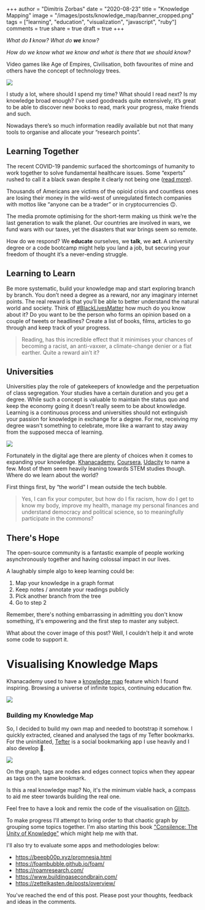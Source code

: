 +++
author = "Dimitris Zorbas"
date = "2020-08-23"
title = "Knowledge Mapping"
image = "/images/posts/knowledge_map/banner_cropped.png"
tags = ["learning", "education", "visualization", "javascript",
"ruby"]
comments = true
share = true
draft = true
+++

_What do **I** know? What do **we** know?_

_How do we know what we know and what is there that we should know?_

<!--more-->

Video games like Age of Empires, Civilisation, both favourites of mine and others have the concept of technology trees.

<img src="/images/posts/knowledge_map/aoe.png" class="img-medium">

I study a lot, where should I spend my time? What should I read next? Is my knowledge broad enough?
I’ve used goodreads quite extensively, it’s great to be able to discover new books to read, mark your progress, make friends and such.

Nowadays there’s so much information readily available but not that many tools to organise and allocate your “research points”.

## Learning Together

The recent COVID-19 pandemic surfaced the shortcomings of humanity to work together to solve fundamental healthcare issues. Some “experts” rushed to call it a black swan despite it clearly not being one ([read more][nyorker-taleb]).

Thousands of Americans are victims of the opioid crisis and countless ones
are losing their money in the wild-west of unregulated fintech companies with mottos like “anyone can be a trader” or in cryptocurrencies 🙃.

The media promote optimising for the short-term making us think we’re the last generation to walk the planet. Our countries are involved in wars, we fund wars with our taxes, yet the disasters that war brings seem so remote.

How do we respond? We **educate** ourselves, we **talk**, we **act**. A university degree or a code bootcamp might help you land a job, but securing your freedom of thought it’s a never-ending struggle.

## Learning to Learn

Be more systematic, build your knowledge map and start exploring branch
by branch.
You don’t need a degree as a reward, nor any imaginary internet points.
The real reward is that you’ll be able to better understand the natural world and society.
Think of [#BlackLivesMatter][blm] how much do you know about it? Do you want to be the person who forms
an opinion based on a couple of tweets or headlines?
Create a list of books, films, articles to go through and keep track of your progress.

> Reading, has this incredible effect that it minimises your chances of becoming a racist,
> an anti-vaxxer, a climate-change denier or a flat earther. Quite a reward ain’t it?

## Universities

Universities play the role of gatekeepers of knowledge and the perpetuation of class segregation.
Your studies have a certain duration and you get a degree. While such a concept is valuable to maintain
the status quo and keep the economy going it doesn't really seem to be about knowledge.
Learning is a continuous process and universities should not extinguish your passion for knowledge in exchange for a degree.
For me, receiving my degree wasn't something to celebrate, more like a warrant to stay away from the
supposed mecca of learning.

<img src="/images/posts/knowledge_map/university.webp" class="img-medium">

Fortunately in the digital age there are plenty of choices when it comes to expanding your knowledge.
[Khanacademy][khanacademy], [Coursera][coursera], [Udacity][udacity] to name a few.
Most of them seem heavily leaning towards STEM studies though. Where do we learn about the world?

First things first, by “the world” I mean outside the tech bubble.

> Yes, I can fix your computer, but how do I fix racism, how do I get to know my body, improve my health,
> manage my personal finances and understand democracy and political science, so to meaningfully
> participate in the commons?

## There's Hope

The open-source community is a fantastic example of people working asynchronously together and
having colossal impact in our lives.

A laughably simple algo to keep learning could be:

1. Map your knowledge in a graph format
2. Keep notes / annotate your readings publicly
3. Pick another branch from the tree
4. Go to step 2

Remember, there's nothing embarrassing in admitting you don't know
something, it's empowering and the first step to master any subject.

What about the cover image of this post?
Well, I couldn't help it and wrote some code to support it.

# Visualising Knowledge Maps

Khanacademy used to have a [knowledge map][ka-map] feature which I found
inspiring. Browsing a universe of infinite topics, continuing education ftw.

<img src="/images/posts/knowledge_map/ka_map.png" class="img-medium">

### Building my Knowledge Map

So, I decided to build my own map and needed to bootstrap it somehow. I
quickly extracted, cleaned and analysed the tags of my Tefter bookmarks.
For the uninitiated, [Tefter](https://tefter.io) is a social bookmarking app I use heavily and I also develop 🤠.

<img src="/images/posts/knowledge_map/banner.png" class="img-medium">

On the graph, tags are nodes and edges connect topics when they appear as tags on the same bookmark.

Is this a real knowledge map? No, it's the minimum viable hack, a
compass to aid me steer towards building the real one.

Feel free to have a look and remix the code of the visualisation on [Glitch][glitch].

To make progress I'll attempt to bring order to that
chaotic graph by grouping some topics together. I'm also starting this
book ["Consilence: The Unity of Knowledge"][consilence] which might help me with that.

I'll also try to evaluate some apps and methodologies below:

* https://beepb00p.xyz/promnesia.html
* https://foambubble.github.io/foam/
* https://roamresearch.com/
* https://www.buildingasecondbrain.com/
* https://zettelkasten.de/posts/overview/

You've reached the end of this post. Please post your thoughts,
feedback and ideas in the comments.

[nyorker-taleb]: https://www.newyorker.com/news/daily-comment/the-pandemic-isnt-a-black-swan-but-a-portent-of-a-more-fragile-global-system
[blm]: https://twitter.com/hashtag/BlackLivesMatter
[khanacademy]: https://www.khanacademy.org/
[coursera]: https://www.coursera.org/
[udacity]: https://www.udacity.com/
[ka-map]: https://khanacademy.fandom.com/wiki/Knowledge_Map
[consilence]: https://en.wikipedia.org/wiki/Consilience_(book)
[glitch]: https://glitch.com/~helpful-kind-beechnut

